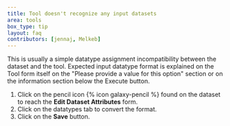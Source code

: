 ```yaml
---
title: Tool doesn't recognize any input datasets
area: tools
box_type: tip
layout: faq
contributors: [jennaj, Melkeb]
---
```



This is usually a simple datatype assignment incompatibility between the dataset and the tool.
Expected input datatype format is explained on the Tool form itself on the "Please provide a value for this option" section or on the information section below the Execute button.

1. Click on the pencil icon {% icon galaxy-pencil %} found on the dataset to reach the **Edit Dataset Attributes** form.
2. Click on the datatypes tab to convert the format.
3. Click on the **Save** button.
